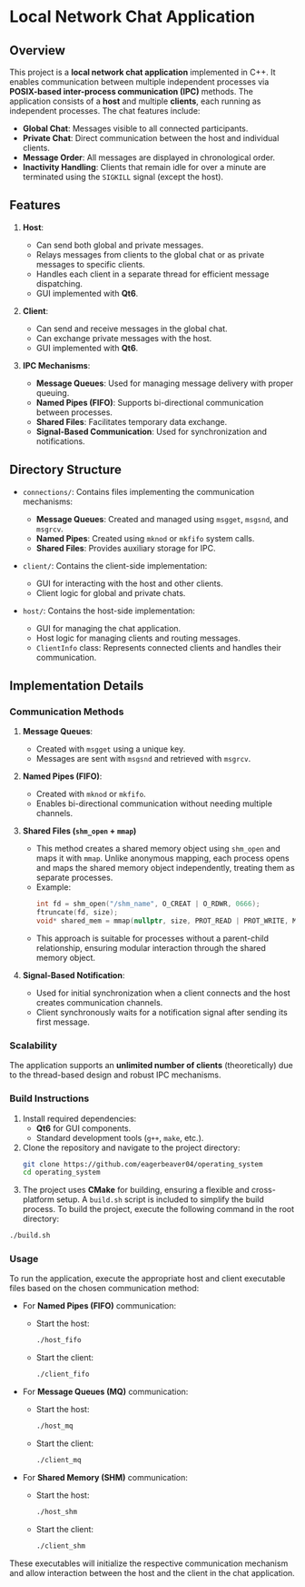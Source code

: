 # Local Network Chat Application

## Overview

This project is a **local network chat application** implemented in C++. It enables communication between multiple independent processes via **POSIX-based inter-process communication (IPC)** methods. The application consists of a **host** and multiple **clients**, each running as independent processes. The chat features include:

- **Global Chat**: Messages visible to all connected participants.
- **Private Chat**: Direct communication between the host and individual clients.
- **Message Order**: All messages are displayed in chronological order.
- **Inactivity Handling**: Clients that remain idle for over a minute are terminated using the `SIGKILL` signal (except the host).

## Features

1. **Host**:
   - Can send both global and private messages.
   - Relays messages from clients to the global chat or as private messages to specific clients.
   - Handles each client in a separate thread for efficient message dispatching.
   - GUI implemented with **Qt6**.

2. **Client**:
   - Can send and receive messages in the global chat.
   - Can exchange private messages with the host.
   - GUI implemented with **Qt6**.

3. **IPC Mechanisms**:
   - **Message Queues**: Used for managing message delivery with proper queuing.
   - **Named Pipes (FIFO)**: Supports bi-directional communication between processes.
   - **Shared Files**: Facilitates temporary data exchange.
   - **Signal-Based Communication**: Used for synchronization and notifications.

## Directory Structure

- `connections/`: Contains files implementing the communication mechanisms:
  - **Message Queues**: Created and managed using `msgget`, `msgsnd`, and `msgrcv`.
  - **Named Pipes**: Created using `mknod` or `mkfifo` system calls.
  - **Shared Files**: Provides auxiliary storage for IPC.

- `client/`: Contains the client-side implementation:
  - GUI for interacting with the host and other clients.
  - Client logic for global and private chats.

- `host/`: Contains the host-side implementation:
  - GUI for managing the chat application.
  - Host logic for managing clients and routing messages.
  - `ClientInfo` class: Represents connected clients and handles their communication.

## Implementation Details

### Communication Methods

1. **Message Queues**:
   - Created with `msgget` using a unique key.
   - Messages are sent with `msgsnd` and retrieved with `msgrcv`.

2. **Named Pipes (FIFO)**:
   - Created with `mknod` or `mkfifo`.
   - Enables bi-directional communication without needing multiple channels.
   
3. **Shared Files (`shm_open` + `mmap`)**  
   - This method creates a shared memory object using `shm_open` and maps it with `mmap`. Unlike anonymous mapping, each process opens and maps the shared memory object independently, treating them as separate processes.  
   - Example:
     ```c++
     int fd = shm_open("/shm_name", O_CREAT | O_RDWR, 0666);
     ftruncate(fd, size);
     void* shared_mem = mmap(nullptr, size, PROT_READ | PROT_WRITE, MAP_SHARED, fd, 0);
     ```
   - This approach is suitable for processes without a parent-child relationship, ensuring modular interaction through the shared memory object.

4. **Signal-Based Notification**:
   - Used for initial synchronization when a client connects and the host creates communication channels.
   - Client synchronously waits for a notification signal after sending its first message.

### Scalability
The application supports an **unlimited number of clients** (theoretically) due to the thread-based design and robust IPC mechanisms.

### Build Instructions
1. Install required dependencies:
   - **Qt6** for GUI components.
   - Standard development tools (`g++`, `make`, etc.).
2. Clone the repository and navigate to the project directory:
   ```bash
   git clone https://github.com/eagerbeaver04/operating_system
   cd operating_system
   ```
3. The project uses **CMake** for building, ensuring a flexible and cross-platform setup. A `build.sh` script is included to simplify the build process. To build the project, execute the following command in the root directory:
```bash
./build.sh
```

### Usage

To run the application, execute the appropriate host and client executable files based on the chosen communication method:

- For **Named Pipes (FIFO)** communication:
  - Start the host:  
    ```bash
    ./host_fifo
    ```
  - Start the client:  
    ```bash
    ./client_fifo
    ```

- For **Message Queues (MQ)** communication:
  - Start the host:  
    ```bash
    ./host_mq
    ```
  - Start the client:  
    ```bash
    ./client_mq
    ```

- For **Shared Memory (SHM)** communication:
  - Start the host:  
    ```bash
    ./host_shm
    ```
  - Start the client:  
    ```bash
    ./client_shm
    ```

These executables will initialize the respective communication mechanism and allow interaction between the host and the client in the chat application.

